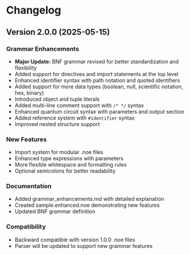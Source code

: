 # Changelog

## Version 2.0.0 (2025-05-15)

### Grammar Enhancements
- **Major Update:** BNF grammar revised for better standardization and flexibility
- Added support for directives and import statements at the top level
- Enhanced identifier syntax with path notation and quoted identifiers
- Added support for more data types (boolean, null, scientific notation, hex, binary)
- Introduced object and tuple literals
- Added multi-line comment support with `/* */` syntax
- Enhanced quantum circuit syntax with parameters and output section
- Added reference system with `#identifier` syntax
- Improved nested structure support

### New Features
- Import system for modular .noe files
- Enhanced type expressions with parameters
- More flexible whitespace and formatting rules
- Optional semicolons for better readability

### Documentation
- Added grammar_enhancements.md with detailed explanation
- Created sample.enhanced.noe demonstrating new features
- Updated BNF grammar definition

### Compatibility
- Backward compatible with version 1.0.0 .noe files
- Parser will be updated to support new grammar features
